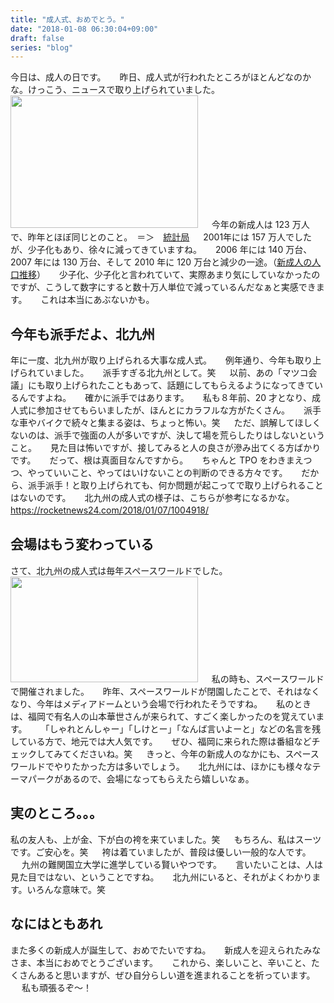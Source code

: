 ```yaml
---
title: "成人式、おめでとう。"
date: "2018-01-08 06:30:04+09:00"
draft: false
series: "blog"
---
```

今日は、成人の日です。
　
昨日、成人式が行われたところがほとんどなのかな。けっこう、ニュースで取り上げられていました。
　
<img src="https://hiroshifujita.com/cms/wp-content/uploads/2018/01/8e7af13d0bc551255e2257e4621a405c_m-min-300x212.jpg" alt="" width="300" height="212" class="alignnone size-medium wp-image-282" />
　
今年の新成人は 123 万人で、昨年とほぼ同じとのこと。　＝＞　<a href="http://www.stat.go.jp/data/jinsui/topics/topi1070.htm" rel="noopener noreferrer" target="_blank">統計局</a>
　
2001年には 157 万人でしたが、少子化もあり、徐々に減ってきていますね。
　
2006 年には 140 万台、2007 年には 130 万台、そして 2010 年に 120 万台と減少の一途。（<a href="http://www.stat.go.jp/data/jinsui/topics/topi1072.htm" rel="noopener noreferrer" target="_blank">新成人の人口推移</a>）
　
少子化、少子化と言われていて、実際あまり気にしていなかったのですが、こうして数字にすると数十万人単位で減っているんだなぁと実感できます。
　
これは本当にあぶないかも。
　
<h2>今年も派手だよ、北九州</h2>

年に一度、北九州が取り上げられる大事な成人式。
　
例年通り、今年も取り上げられていました。
　
派手すぎる北九州として。笑
　
以前、あの「マツコ会議」にも取り上げられたこともあって、話題にしてもらえるようになってきているんですよね。
　
確かに派手ではあります。
　
私も８年前、20 才となり、成人式に参加させてもらいましたが、ほんとにカラフルな方がたくさん。
　
派手な車やバイクで続々と集まる姿は、ちょっと怖い。笑
　
ただ、誤解してほしくないのは、派手で強面の人が多いですが、決して場を荒らしたりはしないということ。
　
見た目は怖いですが、接してみると人の良さが滲み出てくる方ばかりです。
　
だって、根は真面目なんですから。
　
ちゃんと TPO をわきまえつつ、やっていいこと、やってはいけないことの判断のできる方々です。
　
だから、派手派手！と取り上げられても、何か問題が起こってで取り上げられることはないのです。
　
北九州の成人式の様子は、こちらが参考になるかな。
　
<a href="https://rocketnews24.com/2018/01/07/1004918/" rel="noopener noreferrer" target="_blank">https://rocketnews24.com/2018/01/07/1004918/</a>
　
<h2>会場はもう変わっている</h2>

さて、北九州の成人式は毎年スペースワールドでした。
　
<img src="https://hiroshifujita.com/cms/wp-content/uploads/2018/01/4a86b89983b8e1f2109db79ebd4f0ae4_m-min-300x169.jpg" alt="" width="300" height="169" class="alignnone size-medium wp-image-281" />
　
私の時も、スペースワールドで開催されました。
　
昨年、スペースワールドが閉園したことで、それはなくなり、今年はメディアドームという会場で行われたそうですね。
　
私のときは、福岡で有名人の山本華世さんが来られて、すごく楽しかったのを覚えています。
　
「しゃれとんしゃー」「しけとー」「なんば言いよーと」などの名言を残している方で、地元では大人気です。
　
ぜひ、福岡に来られた際は番組などチェックしてみてくださいね。笑
　
きっと、今年の新成人のなかにも、スペースワールドでやりたかった方は多いでしょう。
　
北九州には、ほかにも様々なテーマパークがあるので、会場になってもらえたら嬉しいなぁ。
　
<h2>実のところ。。。</h2>

私の友人も、上が金、下が白の袴を来ていました。笑
　
もちろん、私はスーツです。ご安心を。笑
　
袴は着ていましたが、普段は優しい一般的な人です。
　
九州の難関国立大学に進学している賢いやつです。
　
言いたいことは、人は見た目ではない、ということですね。
　
北九州にいると、それがよくわかります。いろんな意味で。笑
　
<h2>なにはともあれ</h2>

また多くの新成人が誕生して、おめでたいですね。
　
新成人を迎えられたみなさま、本当におめでとうございます。
　
これから、楽しいこと、辛いこと、たくさんあると思いますが、ぜひ自分らしい道を進まれることを祈っています。
　
私も頑張るぞ〜！